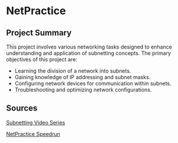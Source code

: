 # NetPractice

## Project Summary

This project involves various networking tasks designed to enhance understanding and application of subnetting concepts. The primary objectives of this project are:

- Learning the division of a network into subnets.
- Gaining knowledge of IP addressing and subnet masks.
- Configuring network devices for communication within subnets.
- Troubleshooting and optimizing network configurations.

## Sources

[Subnetting Video Series](https://www.youtube.com/watch?v=ljS07YTEJ2I&list=PLIFyRwBY_4bQUE4IB5c4VPRyDoLgOdExE&index=3)

[NetPractice Speedrun](https://www.youtube.com/watch?v=oMUY33GXI10)
